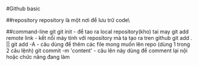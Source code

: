#Github basic

##repository
repository là một nơi để lưu trữ code\

##command-line git
git init - để tao ra local repository(kho) tai may
git add remote link - kết nối máy tính với repository mà ta tạo ra tren github
git add . || git add -A - câu dùng để thêm các file mong muốn lên repo (dùng 1 trong 2 câu lệnh)
git commit -m 'content' - câu lên này dùng để comment lại nội hoặc chức năng đang làm